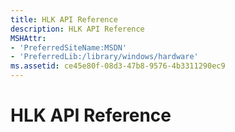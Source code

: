 ```yaml
---
title: HLK API Reference
description: HLK API Reference
MSHAttr:
- 'PreferredSiteName:MSDN'
- 'PreferredLib:/library/windows/hardware'
ms.assetid: ce45e80f-08d3-47b8-9576-4b3311290ec9
---
```


# HLK API Reference


 

 






